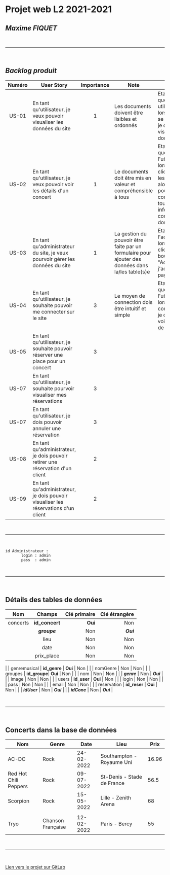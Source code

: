 # Projet web L2 2021-2021
## **_Maxime FIQUET_**

<br> 

---

<br>

## **_Backlog produit_**

|  Numéro  | User Story  |  Importance  | Note | Cirtère | Etat |
| :------: | ----------- | :----------: | ---- | ------- | ---- |
| US-01 |En tant qu'utilisateur, je veux pouvoir visualiser les données du site|1|Les documents doivent être lisibles et ordonnés|Etant donné que je suis utilisateur, lorsque la page se charge, alors je dois pouvoir visualiser les données du site| FINI |
| US-02 |En tant qu'utilisateur, je veux pouvoir voir les détails d'un concert  |1|Le documents doit être mis en valeur et compréhensible à tous|Etant donné que je suis l'utilisateur, lorsque je clique sur "Voir les détails", alors je dois pouvoir connaître toutes les informations concernants la donnée| FINI |
| US-03 |En tant qu'administrateur du site, je veux pourvoir gérer les données du site|1|La gestion du pouvoir être faite par un formulaire pour ajouter des données dans la/les table(s)e| Etant l'administrateur, lorsque je clique sur le bouton "Admin", alors j'accède à la page de gestion| FINI |
| US-04 |En tant qu'utilisateur, je souhaite pouvoir me connecter sur le site|3|Le moyen de connection dois être intuitif et simple|Etant donné que je suis l'utilisateur, lorsque je suis connecté, alors je dois pouvoir voir mon status de connection| FINI
| US-05 |En tant qu'utilisateur, je souhaite pouvoir réserver une place pour un concert|3| | | FINI |
| US-07 |En tant qu'utilisateur, je souhaite pourvoir visualiser mes réservations|3| | | FINI |
| US-07 |En tant qu'utilisateur, je dois pouvoir annuler une réservation|3| | | FINI |
| US-08 |En tant qu'administrateur, je dois pouvoir retirer une réservation d'un client|2| | | FINI |
| US-09 |En tant qu'administrateur, je dois pouvoir visualiser les réservations d'un client|2| | | EN COURS |

<br> 

---

<br>

```
id Administrateur : 
       login : admin
       pass  : admin
```

<br> 

---

<br>

## **Détails des tables de données**

|     Nom      |    Champs    | Clé primaire | Clé étrangère |
| :----------: | :----------: | -----------: | ------------: |
|   concerts   |**id_concert**|    **Oui**   |      Non      |
|              | **_groupe_** |      Non     |   **_Oui_**   |
|              |     lieu     |      Non     |      Non      |
|              |     date     |      Non     |      Non      |
|              |  prix_place  |      Non     |      Non      |
|
| genremusical | **id_genre** |    **Oui**   |      Non      |
|              |   nomGenre   |      Non     |      Non      |
|
|   groupes    | **id_groupe**|    **Oui**   |      Non      |
|              |      nom     |      Non     |      Non      |
|              |  **_genre_** |      Non     |   **_Oui_**   |
|              |     image    |      Non     |      Non      |
|
|    users     | **id_user**  |    **Oui**   |      Non      |
|              |    login     |      Non     |      Non      |
|              |    pass      |      Non     |      Non      |
|              |    email     |      Non     |      Non      |
|
| reservation  | **id_reser** |    **Oui**   |      Non      |
|              | **_idUser_** |      Non     |   **_Oui_**   |
|              | **_idConc_** |      Non     |   **_Oui_**   |

<br>

---

<br>

## **Concerts dans la base de données**

| Nom | Genre | Date | Lieu | Prix |
| --- | ----- | ---- | ---- | ---- |
| AC-DC | Rock | 24-02-2022 | Southampton - Royaume Uni | 16.96 |
| Red Hot Chili Peppers | Rock | 09-07-2022 | St-Denis - Stade de France |56.5 |
| Scorpion | Rock | 15-05-2022 | Lille - Zenith Arena | 68 | 
|  |  |  |  |  |
| Tryo | Chanson Française | 12-02-2022 | Paris - Bercy | 55 |

<br>

---

<br>

[Lien vers le projet sur GitLab](https://gitlab.univ-lr.fr/mfiquet/projet_web)

